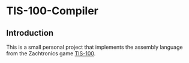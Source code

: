 # TIS-100-Compiler

## Introduction
This is a small personal project that implements the assembly language from the Zachtronics game [TIS-100](http://www.zachtronics.com/tis-100/). 
